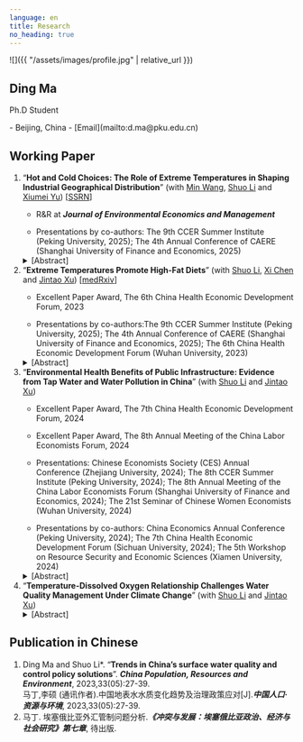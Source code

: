 ```yaml
---
language: en
title: Research
no_heading: true
---
```


<div class="row">
<div class="col-md-4" markdown="1">
<div class="site-personal-heading" markdown="1">
![]({{ "/assets/images/profile.jpg" | relative_url }})

## Ding Ma

Ph.D Student
</div>
<div class="site-personal-info" markdown="1">
- <span class="icon icon-office"></span> Beijing, China
- <span class="icon icon-mail"></span> [Email](mailto:d.ma@pku.edu.cn)
</div>
</div>
<div class="col-md-8" markdown="1">

## Working Paper
<ol>
<li>“<b>Hot and Cold Choices: The Role of Extreme Temperatures in Shaping Industrial Geographical Distribution</b>” (with <a href="https://en.nsd.pku.edu.cn/faculty/fulltime/w/240007.htm">Min Wang</a>, <a href="https://shuoliecon.github.io/">Shuo Li</a> and <a href="https://csxy.zuel.edu.cn/2019/1104/c7501a227525/page.htm">Xiumei Yu</a>) [<a href="https://papers.ssrn.com/sol3/papers.cfm?abstract_id=4441897">SSRN</a>]</li>
<ul><li>R&R at <b><i>Journal of Environmental Economics and Management</i></b></li></ul>
<ul><li>Presentations by co-authors: The 9th CCER Summer Institute (Peking University, 2025); The 4th Annual Conference of CAERE (Shanghai University of Finance and Economics, 2025)</li></ul>
<details><summary>[Abstract]</summary>This paper examines how extreme temperatures shape firm entry decisions and industrial geography. Leveraging comprehensive firm registration data from China, we identify an inverted U-shaped relationship between temperature and firm entry, while firm exit remains largely unresponsive. Sector analyses reveal that temperature extremes suppress firm entry in agriculture and industry through production shocks, and in services through demand-side spillovers. Firms also adapt by shifting equity investments toward new firm establishments in regions with milder climates. Climate projections indicate that ongoing warming will significantly reshape industrial geography, with warmer regions experiencing greater losses. These findings highlight firm location choice as a critical channel of climate adaptation and underscore the role of temperature risk in driving long-term spatial economic change.</details>

<li>“<b>Extreme Temperatures Promote High-Fat Diets</b>” (with <a href="https://shuoliecon.github.io/">Shuo Li</a>, <a href="https://ysph.yale.edu/profile/xi-chen/">Xi Chen</a> and <a href="https://en.nsd.pku.edu.cn/faculty/fulltime/x/239550.htm">Jintao Xu</a>) [<a href="https://www.medrxiv.org/content/10.1101/2025.04.08.25325375v2">medRxiv</a>]</li>
<ul><li>Excellent Paper Award, The 6th China Health Economic Development Forum, 2023</li></ul>
<ul><li>Presentations by co-authors:The 9th CCER Summer Institute (Peking University, 2025); The 4th Annual Conference of CAERE (Shanghai University of Finance and Economics, 2025); The 6th China Health Economic Development Forum (Wuhan University, 2023)</li></ul>
<details><summary>[Abstract]</summary>Extreme temperatures threaten agriculture and exacerbate global food insecurity, yet their direct impact on dietary choices remains poorly understood. We provide the first evidence of how short-term exposures to hot or cold weather may affect macronutrient intake in China. We find that hot weather reduces carbohydrate and protein consumption but not fat intake, while cold weather increases all nutrient intakes, particularly fats. Both conditions elevate high-fat diet risks. Fans, air conditioners, and heating systems mainly mitigate these effects by altering thermal comfort, whereas refrigerators, which primarily serve to store food, show minimal impact. These results suggest that temperatures may influence dietary patterns more through physiological appetite regulation than food accessibility. Socioeconomic disparities are evident, with rural and less-educated individuals more likely to adopt high-fat diets. Projections indicate that climate change will generally increase high-fat diet probabilities, with northern regions experiencing declines and southern regions rising due to differing temperature changes.</details>

<li>“<b>Environmental Health Benefits of Public Infrastructure: Evidence from Tap Water and Water Pollution in China</b>” (with <a href="https://shuoliecon.github.io/">Shuo Li</a> and <a href="https://en.nsd.pku.edu.cn/faculty/fulltime/x/239550.htm">Jintao Xu</a>)</li>
<ul><li>Excellent Paper Award, The 7th China Health Economic Development Forum, 2024</li></ul>
<ul><li>Excellent Paper Award, The 8th Annual Meeting of the China Labor Economists Forum, 2024</li></ul>
<ul><li>Presentations: Chinese Economists Society (CES) Annual Conference (Zhejiang University, 2024); The 8th CCER Summer Institute (Peking University, 2024); The 8th Annual Meeting of the China Labor Economists Forum (Shanghai University of Finance and Economics, 2024); The 21st Seminar of Chinese Women Economists (Wuhan University, 2024)</li></ul>
<ul><li>Presentations by co-authors: China Economics Annual Conference (Peking University, 2024); The 7th China Health Economic Development Forum (Sichuan University, 2024); The 5th Workshop on Resource Security and Economic Sciences (Xiamen University, 2024)</li></ul>
<details><summary>[Abstract]</summary>Based on data from the China Health and Nutrition Survey and Surface Water Quality Weekly Report, we estimate the effects of water pollution, tap water, and their interaction on individual health status. Using the panel IV regression method, we find that water pollution significantly increases the morbidity rate, while ignoring the different levels of pollution exposure caused by the use of tap water may lead to a serious underestimate of the impact of water pollution. Regression results show that tap water can offset about 60% of the negative health effects of water pollution, and the non-offsetting part may come from pollutants that cannot be eliminated by treatment processes in waterworks. Finally, comparing the disease cost and the total health cost caused by water pollution, we find that nearly 2/3 of the health cost can be attributed to the disease cost. As one of the most important infrastructure investments, the adoption of tap water greatly eliminates the negative impact of water pollution on the health of Chinese residents. This has important general implications for low-income countries with a low proportion of tap water supply worldwide.</details>

<li>“<b>Temperature-Dissolved Oxygen Relationship Challenges Water Quality Management Under Climate Change</b>” (with <a href="https://shuoliecon.github.io/">Shuo Li</a> and <a href="https://en.nsd.pku.edu.cn/faculty/fulltime/x/239550.htm">Jintao Xu</a>)</li>
<details><summary>[Abstract]</summary>Climate change presents critical environmental challenges including water quality management. Surface water quality in China, measured using different indicators, has improved over the years. However, seasonality patterns across key water quality indicators are contradictory. While dissolved oxygen (DO) concentration reaches its worst levels in late summer, other major indicators, such as permanganate index (CODMn) and ammonia nitrogen (NH3-N), show opposite trends. Through regression analysis, this study reveals a strong negative relationship between DO concentration and air temperature, explaining the seasonal contradictions observed across key water quality indicators. Higher air temperatures lead to an increase in water temperature, thereby reducing the DO concentration in water. Since this temperature–DO concentration relationship is primarily a physical rather than a chemical process, current water quality assessments in China may be biased, particularly under warmer conditions, potentially overestimating water pollution severity and influencing environmental policy decisions. Similar challenges with water‑quality management also exist globally. Therefore, we recommend selecting metrics that match each specific water‑use purpose. Drinking water standards should rely on DO saturation, whereas DO concentration should be retained for criteria that protect aquatic biodiversity. Our findings emphasize the interplay between climate change and water quality management, providing critical insights to achieve Sustainable Development Goals (SDGs) and advance integrated environmental management strategies.</details>
</ol>


## Publication in Chinese

<ol>
<li>Ding Ma and Shuo Li*. “<b>Trends in China’s surface water quality and control policy solutions</b>”. <b><i>China Population, Resources and Environment</i></b>, 2023,33(05):27-39.
</li>
马丁,李硕 (通讯作者).中国地表水水质变化趋势及治理政策应对[J].<b><i>中国人口·资源与环境</i></b>, 2023,33(05):27-39.
<li>马丁. 埃塞俄比亚外汇管制问题分析.<b><i>《冲突与发展：埃塞俄比亚政治、经济与社会研究》第七章</i></b>, 待出版.</li>
</ol>
